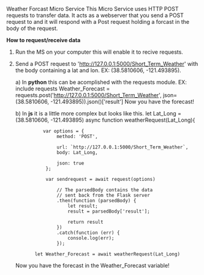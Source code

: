 Weather Forcast Micro Service
This Micro Service uses HTTP POST requests to transfer data. 
It acts as a webserver that you send a POST request to and it will respond with a Post request holding a forcast in the body of the request.

**How to request/receive data**
1) Run the MS on your computer this will enable it to recive requests.
2) Send a POST request to 'http://127.0.0.1:5000/Short_Term_Weather' with the body containing a lat and lon. EX: (38.5810606, -121.493895).

   a) In **python** this can be acomplished with the requests module.
       EX:  include requests
            Weather_Forecast = requests.post('http://127.0.0.1:5000/Short_Term_Weather', json=(38.5810606, -121.493895)).json()['result']
   Now you have the forecast!

   b) In **js** it is a little more complex but looks like this.
           let Lat_Long = (38.5810606, -121.493895)
           async function weatherRequest(Lat_Long){
          
                 var options = {
                      method: 'POST',
              
                      url: `http://127.0.0.1:5000/Short_Term_Weather`,
                      body: Lat_Long,
              
                      json: true
                  };
              
                  var sendrequest = await request(options) 
                
                      // The parsedBody contains the data 
                      // sent back from the Flask server  
                      .then(function (parsedBody) { 
                          let result; 
                          result = parsedBody['result']; 
                          
                          return result 
                      }) 
                      .catch(function (err) { 
                          console.log(err); 
                      }); 

              let Weather_Forecast = await weatherRequest(Lat_Long)
     Now you have the forecast in the Weather_Forecast variable!
